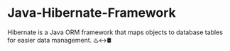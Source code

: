 # Java-Hibernate-Framework
Hibernate is a Java ORM framework that maps objects to database tables for easier data management. ♨️↔️🛢️
